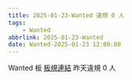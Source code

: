 ```yaml
---
title: 2025-01-23-Wanted 違規 0 人
tags:
    - Wanted
abbrlink: 2025-01-23-Wanted
date: Wanted-2025-01-23 12:00:00
---
```

Wanted 板 [板規連結](https://www.ptt.cc/bbs/Wanted/M.1608829773.A.D3B.html)
昨天違規 0 人
